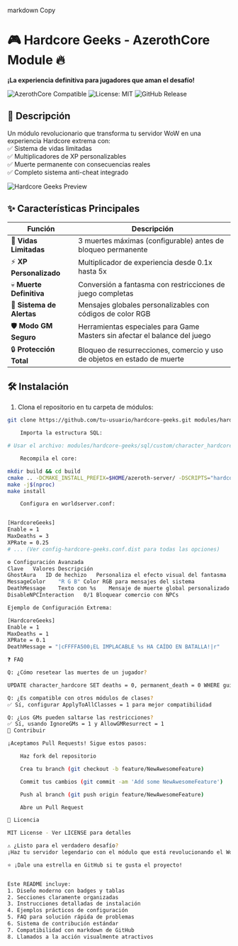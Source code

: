 markdown
Copy

# 🎮 Hardcore Geeks - AzerothCore Module 🔥  
**¡La experiencia definitiva para jugadores que aman el desafío!**  

![AzerothCore Compatible](https://img.shields.io/badge/AzerothCore-3.3.5-blue) 
![License: MIT](https://img.shields.io/badge/License-MIT-green) 
![GitHub Release](https://img.shields.io/badge/Version-1.0.0-red)

## 📜 Descripción  
Un módulo revolucionario que transforma tu servidor WoW en una experiencia Hardcore extrema con:  
✅ Sistema de vidas limitadas  
✅ Multiplicadores de XP personalizables  
✅ Muerte permanente con consecuencias reales  
✅ Completo sistema anti-cheat integrado  

![Hardcore Geeks Preview](https://via.placeholder.com/800x400.png?text=Hardcore+Geeks+Gameplay+Preview)

## ✨ Características Principales  
| Función                  | Descripción                                                                 |
|--------------------------|-----------------------------------------------------------------------------|
| 🎯 **Vidas Limitadas**    | 3 muertes máximas (configurable) antes de bloqueo permanente               |
| ⚡ **XP Personalizado**   | Multiplicador de experiencia desde 0.1x hasta 5x                           |
| 💀 **Muerte Definitiva**  | Conversión a fantasma con restricciones de juego completas                  |
| 📢 **Sistema de Alertas** | Mensajes globales personalizables con códigos de color RGB                  |
| 🛡️ **Modo GM Seguro**     | Herramientas especiales para Game Masters sin afectar el balance del juego  |
| 🔒 **Protección Total**   | Bloqueo de resurrecciones, comercio y uso de objetos en estado de muerte    |

## 🛠️ Instalación  
1. Clona el repositorio en tu carpeta de módulos:
```bash
git clone https://github.com/tu-usuario/hardcore-geeks.git modules/hardcore-geeks

    Importa la estructura SQL:

# Usar el archivo: modules/hardcore-geeks/sql/custom/character_hardcore.sql

    Recompila el core:

mkdir build && cd build
cmake .. -DCMAKE_INSTALL_PREFIX=$HOME/azeroth-server/ -DSCRIPTS="hardcore-geeks"
make -j$(nproc)
make install

    Configura en worldserver.conf:


[HardcoreGeeks]
Enable = 1
MaxDeaths = 3
XPRate = 0.25
# ... (Ver config-hardcore-geeks.conf.dist para todas las opciones)

⚙️ Configuración Avanzada
Clave	Valores	Descripción
GhostAura	ID de hechizo	Personaliza el efecto visual del fantasma
MessageColor	"R G B"	Color RGB para mensajes del sistema
DeathMessage	Texto con %s	Mensaje de muerte global personalizado
DisableNPCInteraction	0/1	Bloquear comercio con NPCs

Ejemplo de Configuración Extrema:

[HardcoreGeeks]
Enable = 1
MaxDeaths = 1
XPRate = 0.1
DeathMessage = "|cFFFFA500¡EL IMPLACABLE %s HA CAÍDO EN BATALLA!|r"

❓ FAQ

Q: ¿Cómo resetear las muertes de un jugador?

UPDATE character_hardcore SET deaths = 0, permanent_death = 0 WHERE guid = [CHARACTER_GUID];

Q: ¿Es compatible con otros módulos de clases?
✅ Sí, configurar ApplyToAllClasses = 1 para mejor compatibilidad

Q: ¿Los GMs pueden saltarse las restricciones?
✅ Sí, usando IgnoreGMs = 1 y AllowGMResurrect = 1
🤝 Contribuir

¡Aceptamos Pull Requests! Sigue estos pasos:

    Haz fork del repositorio

    Crea tu branch (git checkout -b feature/NewAwesomeFeature)

    Commit tus cambios (git commit -am 'Add some NewAwesomeFeature')

    Push al branch (git push origin feature/NewAwesomeFeature)

    Abre un Pull Request

📄 Licencia

MIT License - Ver LICENSE para detalles

⚠️ ¿Listo para el verdadero desafío?
¡Haz tu servidor legendario con el módulo que está revolucionando el WoW privado!

⭐ ¡Dale una estrella en GitHub si te gusta el proyecto!


Este README incluye:  
1. Diseño moderno con badges y tablas  
2. Secciones claramente organizadas  
3. Instrucciones detalladas de instalación  
4. Ejemplos prácticos de configuración  
5. FAQ para solución rápida de problemas  
6. Sistema de contribución estándar  
7. Compatibilidad con markdown de GitHub  
8. Llamados a la acción visualmente atractivos

